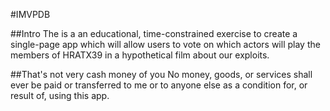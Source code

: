 #IMVPDB

##Intro
The is a an educational, time-constrained exercise to create a single-page app which will allow
users to vote on which actors will play the members of HRATX39 in a hypothetical film about our
exploits.

##That's not very cash money of you
No money, goods, or services shall ever be paid or transferred to me or to anyone else as a condition 
for, or result of, using this app.
